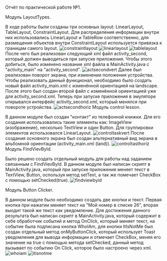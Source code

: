 Отчёт по практической работе №1.

Модуль LayoutTypes.

В ходе работы были созданы три основных layout: LinearLayout, TableLayout,  ConstraintLayout. Для распределения информации внутри них использовались LinearLayout и TableRow соответственно, для размещения объектов внутри ConstraintLayout используется привязка к границам самого layout. 
![constraintlayout](https://github.com/user-attachments/assets/435053cb-744f-417e-9a7e-1d714ec1e367)
![linearlayout](https://github.com/user-attachments/assets/4f01d3e1-c75d-46d8-b49b-2f71363da455)
![tablelayout](https://github.com/user-attachments/assets/61b8648f-c02d-46c9-9b3e-bc334e427724)
После чего был реализован следующий xml файл activity_second, который должен выводиться при запуске приложения. Чтобы этого добиться, было изменено название xml файла в MainActivity.java c "activity_main" на "activity_second".
![actsecondvert](https://github.com/user-attachments/assets/b2ed9bf5-c59d-4639-a414-579c24312590)
Далее был реализован поворот экрана, при изменении положения устройства. Чтобы реализовать данный функционал, необходимо было создать новый файл activity_main.xml с изменённой ориентацией на landscape. После этого был создан второй файл с изменённой ориентацией уже для activity_second.xml. Теперь при запуске приложения в эмуляторе открывался интерфейс activity_second.xml, который менялся при повороте устройства.
![actsecondhoriz](https://github.com/user-attachments/assets/07922de5-c569-41a6-af4e-3f5a44813bdc)
Модуль control lesson.

В данном модуле был создан "контакт" из телефонной книжки. Для его создания использовались такие элементы как: ImageView (изображение), несколько TextView и один Button. Для группировки элементов использовался LinearLayout.
![controltaskvert](https://github.com/user-attachments/assets/f2d3073c-3b06-4ced-9011-889e7fdfb373)
После создания основного экрана был создан альтернативный вид экрана в альбомной ориентации (activity_main.xml (land)).
![controltasthoriz](https://github.com/user-attachments/assets/cf64dae0-78f7-411f-9903-90b581d9e3ac)
Модуль FindVievById.

Было решено создать отдельный модуль для работы над заданием связанным с FindVievById. В данном модуле был написан скрипт в MainActivity.java, который при запуске приложения меняет текст в TextView, Button, оспользуя метод setText, а так же помечает CheckBox с помощью setChecked(true).
![findviewbyid](https://github.com/user-attachments/assets/a584161d-a4e8-4dc1-9f33-88f12d42335f)

Модуль Button Clicker.

В данном модуле было необходимо создать две кнопки и текст. Первая кнопка при нажатии меняет текст на "Мой номер в списке 26", вторая выодит такой же текст как уведомление. Для достижения данного результата был написан скрипт в MainActivity.java, который содержит в себе обработчик событий и метод OnClick, который меняет текст, на событие была подписана кнопка WhoIAm, для кнопки ItIsNotMe был создан отдельный метод onMyButtonClick, который использует Toast уведомления для вывода информации и отмечает CheckBox, меняя его значение на true с помощью метода setChecked, данный метод вызывает по событию On Click, которое было настроено через xml. 
![whoiam](https://github.com/user-attachments/assets/6477ccc9-90ff-424b-9f7f-a8f46c17c827)
![itisnotme](https://github.com/user-attachments/assets/77bd5cac-1799-46ae-8bcf-adf325936f53)
